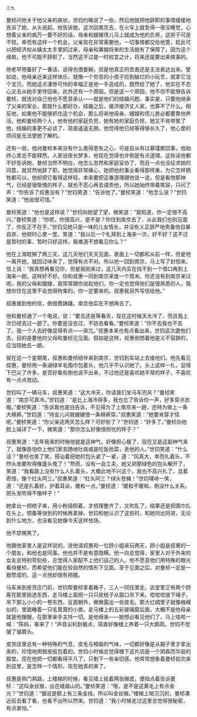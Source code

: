     三九 

   曼桢问他关于他父亲的病状，世钧约略说了一些，然后他就把他辞职的事情缓缓地告诉了她，从头说起。他告诉她，这次回南京去，在火车上就急得一夜没睡觉，心想着父亲的病万一要不好的话，母亲和嫂嫂侄儿马上就成为他的负担，这担子可是不轻。幸而有这样一个机会，父亲现在非常需要他，一切事情都交给他管，趁此可以把经济权从姨太太手里抓过来，母亲和寡嫂将来的生活就有了保障了。因为这个缘故，他不可能不辞职了。当然这不过是一时权宜之计，将来还是要出来做事的。

   他老早预备好了一番话，说得也很委婉，但是他真正的苦衷还是无法表达出来。譬如说，他母亲近来这样快乐，就像一个穷苦的小孩子捡到破烂的小玩艺，就拿它当个宝贝。而她这点凄惨可怜的幸福正是他一手造成的，既然给了她了，他实在不忍心又去从她手里夺回来。此外还有一个原因，但是这一个原因，他不但不能够告诉曼桢，就连对自己他也不愿意承认——就是他们的结婚问题。事实是，只要他继承了父亲的家业，那就什么都好办，结婚之后，接济接济丈人家，也算不了什么。相反地，如果他不能够抓住这个机会，那么将来他母亲、嫂嫂和侄儿势必都要靠他养活。他和曼桢两个人，他有他的家庭负担，她有她的家庭负担，她又不肯带累了他，结婚的事更不必谈了，简直遥遥无期。他觉得他已经等得够长久了，他心里的烦闷是无法使她了解的。

   还有一层，他对曼桢本来没有什么患得患失之心，可是自从有过慕瑾那回事，他始终心里总不能释然。人家说夜长梦多，他现在觉得也许倒是有点道理。这些话他都不好告诉她，曼桢当然不明白，他怎么忽然和家庭妥协了，而且一点也没征求她的同意，就贸然地辞了职。她觉得非常痛心，她把他的事业看得那样重，为它怎样牺牲都可以，他却把它看得这样轻。本来要把这番道理跟他说一说，但是看他那神气，已经是很惭愧的样子，就也不忍心再去谴责他，所以她始终带着笑容，只问了声：“你告诉了叔惠没有？”世钧笑道：“告诉他了。”曼桢笑道：“他怎么说？”世钧笑道：“他说很可惜。”

   曼桢笑道：“他也是这样说？”世钧向她望了望，微笑道：“我知道，你一定很不高兴。”曼桢笑道：“你呢，你很高兴，是不是？你住到南京去了，从此我们也别见面了，你反正不在乎。”世钧见她只是一味的儿女情长，并没有义正辞严地责备他自暴自弃，他顿时心里一宽，笑道：“我以后一个礼拜到上海来一次，好不好？这不过是暂时的事，暂时只好这样。我难道不想看见你么？”

   他在上海耽搁了两三天，这几天他们天天见面，表面上一切都和从前一样，但是他一离开她，就回过味来了，觉得有点不对。所以他一回到南京，马上写了封信来。信上说：“我真想再看见你，但是我刚来过，这几天内实在找不到一个借口再到上海来一趟。这样好不好。你和叔惠一同到南京来度一个周末。你还没有到南京来过呢。我的父母和嫂嫂，我常常跟你说起他们，你一定也觉得他们是很熟悉的人，我想你住在这里不会觉得拘束的。你一定要来的。叔惠我另外写信给他。”

   叔惠接到他的信，倒很费踌躇。南京他实在不想再去了。

   他和曼桢通了一个电说，说：“要去还是等春天，现在这时候天太冷了，而且我上次已经去过一趟了。你要是没去过，不妨去看看。”曼桢笑道：“你不去我也不去了。我一个人去好像显得有点——突兀。”叔惠本来也有点看出来，世钧这次邀他们去，目的是要他的父母和曼桢见见面。假如是这样，叔惠倒想着他是义不容辞的，应当陪她去一趟。

   就在这一个星期尾，叔惠和曼桢结伴来到南京，世钧到车站上去接他们。他先看见叔惠，曼桢用一条湖绿羊毛围巾包着头，他几乎不认识她了。头上这样一扎，显得下巴尖了许多，是否好看些倒也说不出来，不过他还是喜欢她平常的样子，不喜欢有一点点改动。

   世钧叫了一辆马车，叔惠笑道：“这大冷天，你请我们坐马车兜风？”曼桢笑道：“南京可真冷。”世钧道：“是比上海冷得多，我也忘了告诉你一声，好多穿点衣服。”曼桢笑道：“告诉我也是白告诉，不见得为了上南京来一趟，还特为做上一条大棉裤。”世钧道：“待会儿问我嫂嫂借一条棉裤穿。”叔惠笑道：“她要肯穿才怪呢。”曼桢笑道：“你父亲这两天怎么样？可好些了？”世钧道：“好多了。”曼桢向他脸上端详了一下，微笑道：“那你怎么好像很担忧的样子？”

   叔惠笑道：“去年我来的时候他就是这神气，好像担心极了，现在又是这副神气来了，就像是怕你上他们家去随地吐痰或是吃饭抢菜，丢他的人。”世钧笑道：“什么话？”曼桢也笑了笑，搭讪着把她的包头紧了一紧，道：“风真大，幸而扎着头，不然头发要吹得像蓬头鬼了！”然而，没有一会工夫，她又把那绿色的包头解开了，笑道：“我看路上没有什么人扎着头，大概此地不兴这个，我也不高兴扎了，显着奇怪，像个红头阿三。”叔惠笑道：“红头阿三？绿头苍蝇！”世钧噗哧一笑，道：“还是扎着好，护着耳朵，暖和一点。”曼桢道：“暖和不暖和，倒没什么关系，把头发吹得不像样子！”

   她拿出一把梳子来，用小粉镜照着，才梳理整齐了，又吹乱了，结果还是把围巾扎在头上，预备等快到的时候再拿掉。世钧和她认识了这些时，和她同出同进，无论到什么地方，也没看见她像今天这样怯场。

   他不禁微笑了。

   他跟他家里人是这样说的，说他请叔惠和一位顾小姐来玩两天，顾小姐是叔惠的一个朋友，和他也是同事。他也并不是有意隐瞒。他一向总觉得，家里人对于外来的女友总特别苛刻些，总觉得人家配不上他们自己的人。他不愿意他们用特殊的眼光看待曼桢，而希望他们能在较自然的情形下见面。至于见面之后，对曼桢一定是一致赞成的，这一点他却很有把握。

   马车来到皮货庄门前，世钧帮曼桢拿着箱子，三人一同往里走。店堂里正有两个顾客在那里挑选东西，走马楼上面把一只只皮统子从窗口吊下来。唿唿唿放下绳子，吊下那么小小的一卷东西，反面朝外，微微露出一些皮毛。那大红绸里子就像襁褓似的，里面睡着一只毛茸茸的小兽。走马楼上的五彩玻璃窗后面，大概不是他母亲就是他嫂嫂，在那里亲手主持一切。是他母亲——她想必看见他们了，马上哇啦一喊：“陈妈，客来了！”声音尖利到极点，简直好像楼上养着一只大鹦鹉。世钧不觉皱了皱眉头。

   皮货店里总有一种特殊的气息，皮毛与樟脑的气味，一切都好像是从箱子里才拿出来的，珍惜地用银皮纸包着的。世钧小时候总觉得楼下这片店是一个阴森而华丽的殿堂。现在他把一切都看得平凡了，只剩下一些亲切感。他常常想象着曼桢初次来到这里，是怎样一个情形。现在她真的来了。

   叔惠是熟门熟路，上楼梯的时候，看见墙上挂着两张猴皮，便指点着告诉曼桢：“这叫金丝猴，出在峨眉山的。”曼桢笑道：“哦，是不是这黄毛上有点金光？”世钧道：“据说是额上有三条金线，所以叫金丝猴。”楼梯上暗沉沉的，曼桢凑近前去看了看，也看不出所以然来。世钧道：“我小时候走过这里总觉得很秘密，有点害怕。”

